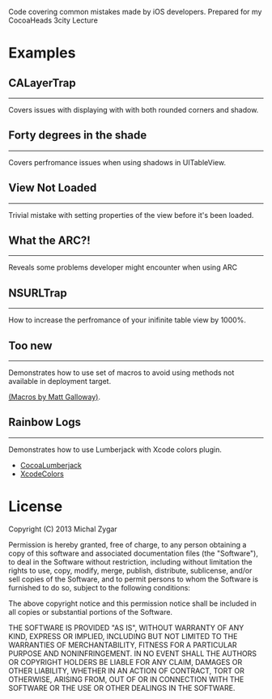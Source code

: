 
Code covering common mistakes made by iOS developers. Prepared for my CocoaHeads 3city Lecture

# Examples

## CALayerTrap
-------------------------
Covers issues with displaying with with both rounded corners and shadow.


## Forty degrees in the shade
-------------------------
Covers perfromance issues when using shadows in UITableView.

## View Not Loaded
-------------------------
Trivial mistake with setting properties of the view before it's been loaded.

## What the ARC?!
-------------------------
Reveals some problems developer might encounter when using ARC

## NSURLTrap
-------------------------
How to increase the perfromance of your inifinite table view by 1000%.

## Too new
-------------------------
Demonstrates how to use set of macros to avoid using methods not available in deployment target.

[(Macros by Matt Galloway)](https://github.com/mattjgalloway/MJGFoundation).

## Rainbow Logs
-------------------------
Demonstrates how to use Lumberjack with Xcode colors plugin.

*  [CocoaLumberjack](https://github.com/robbiehanson/CocoaLumberjack)
*  [XcodeColors](https://github.com/robbiehanson/XcodeColors)



License
=======

Copyright (C) 2013 Michal Zygar

Permission is hereby granted, free of charge, to any person obtaining a copy of this software and associated documentation files (the "Software"), to deal in the Software without restriction, including without limitation the rights to use, copy, modify, merge, publish, distribute, sublicense, and/or sell copies of the Software, and to permit persons to whom the Software is furnished to do so, subject to the following conditions:

The above copyright notice and this permission notice shall be included in all copies or substantial portions of the Software.

THE SOFTWARE IS PROVIDED "AS IS", WITHOUT WARRANTY OF ANY KIND, EXPRESS OR IMPLIED, INCLUDING BUT NOT LIMITED TO THE WARRANTIES OF MERCHANTABILITY, FITNESS FOR A PARTICULAR PURPOSE AND NONINFRINGEMENT. IN NO EVENT SHALL THE AUTHORS OR COPYRIGHT HOLDERS BE LIABLE FOR ANY CLAIM, DAMAGES OR OTHER LIABILITY, WHETHER IN AN ACTION OF CONTRACT, TORT OR OTHERWISE, ARISING FROM, OUT OF OR IN CONNECTION WITH THE SOFTWARE OR THE USE OR OTHER DEALINGS IN THE SOFTWARE.